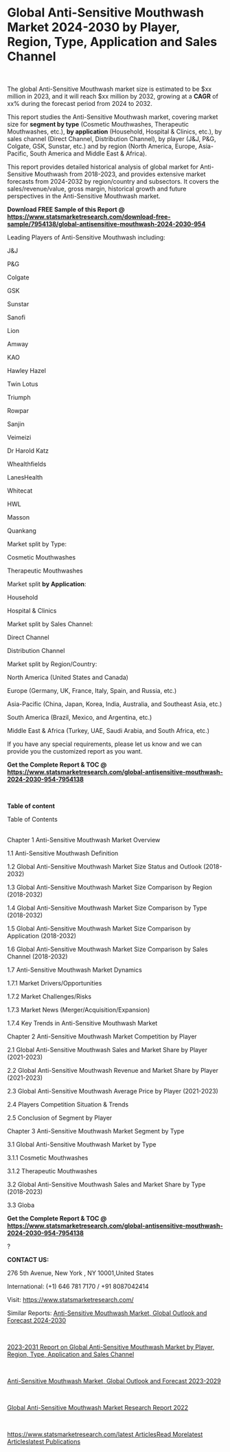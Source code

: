 <h1>Global Anti-Sensitive Mouthwash Market 2024-2030 by Player, Region, Type, Application and Sales Channel</h1><br/><p>The global Anti-Sensitive Mouthwash market size is estimated to be $xx million in 2023, and it will reach $xx million by 2032, growing at a <strong>CAGR</strong> of xx% during the forecast period from 2024 to 2032.</p>
 
 
 
 <p>This report studies the Anti-Sensitive Mouthwash market, covering market size for <strong>segment by type</strong> (Cosmetic Mouthwashes, Therapeutic Mouthwashes, etc.), <strong>by application</strong> (Household, Hospital & Clinics, etc.), by sales channel (Direct Channel, Distribution Channel), by player (J&J, P&G, Colgate, GSK, Sunstar, etc.) and by region (North America, Europe, Asia-Pacific, South America and Middle East & Africa).</p>
 
 
 
 <p>This report provides detailed historical analysis of global market for Anti-Sensitive Mouthwash from 2018-2023, and provides extensive market forecasts from 2024-2032 by region/country and subsectors. It covers the sales/revenue/value, gross margin, historical growth and future perspectives in the Anti-Sensitive Mouthwash market.</p>
 
 
 
 <p><strong>Download FREE Sample of this Report @ <a href="https://www.statsmarketresearch.com/download-free-sample/7954138/global-antisensitive-mouthwash-2024-2030-954">https://www.statsmarketresearch.com/download-free-sample/7954138/global-antisensitive-mouthwash-2024-2030-954</a></strong></p>
 
 
 
 <p>Leading Players of Anti-Sensitive Mouthwash including:</p>
 
 
 
 <p>J&J</p>
 
 
 
 <p>P&G</p>
 
 
 
 <p>Colgate</p>
 
 
 
 <p>GSK</p>
 
 
 
 <p>Sunstar</p>
 
 
 
 <p>Sanofi</p>
 
 
 
 <p>Lion</p>
 
 
 
 <p>Amway</p>
 
 
 
 <p>KAO</p>
 
 
 
 <p>Hawley Hazel</p>
 
 
 
 <p>Twin Lotus</p>
 
 
 
 <p>Triumph</p>
 
 
 
 <p>Rowpar</p>
 
 
 
 <p>Sanjin</p>
 
 
 
 <p>Veimeizi</p>
 
 
 
 <p>Dr Harold Katz</p>
 
 
 
 <p>Whealthfields</p>
 
 
 
 <p>LanesHealth</p>
 
 
 
 <p>Whitecat</p>
 
 
 
 <p>HWL</p>
 
 
 
 <p>Masson</p>
 
 
 
 <p>Quankang</p>
 
 
 
 <p>Market split by Type:</p>
 
 
 
 <p>Cosmetic Mouthwashes</p>
 
 
 
 <p>Therapeutic Mouthwashes</p>
 
 
 
 <p>Market split <strong>by Application</strong>:</p>
 
 
 
 <p>Household</p>
 
 
 
 <p>Hospital & Clinics</p>
 
 
 
 <p>Market split by Sales Channel:</p>
 
 
 
 <p>Direct Channel</p>
 
 
 
 <p>Distribution Channel</p>
 
 
 
 <p>Market split by Region/Country:</p>
 
 
 
 <p>North America (United States and Canada)</p>
 
 
 
 <p>Europe (Germany, UK, France, Italy, Spain, and Russia, etc.)</p>
 
 
 
 <p>Asia-Pacific (China, Japan, Korea, India, Australia, and Southeast Asia, etc.)</p>
 
 
 
 <p>South America (Brazil, Mexico, and Argentina, etc.)</p>
 
 
 
 <p>Middle East & Africa (Turkey, UAE, Saudi Arabia, and South Africa, etc.)</p>
 
 
 
 <p>If you have any special requirements, please let us know and we can provide you the customized report as you want.</p>
 
 
 
 <div><b>Get the Complete Report & TOC @ <a href="https://www.statsmarketresearch.com/global-antisensitive-mouthwash-2024-2030-954-7954138">https://www.statsmarketresearch.com/global-antisensitive-mouthwash-2024-2030-954-7954138</a></b></div>
 
 
 
 <p><br />
 
 <b>Table of content</b></p>
 
 
 
 <p>Table of Contents<br />
 
 <br />
 
 Chapter 1 Anti-Sensitive Mouthwash Market Overview<br />
 
 1.1 Anti-Sensitive Mouthwash Definition<br />
 
 1.2 Global Anti-Sensitive Mouthwash Market Size Status and Outlook (2018-2032)<br />
 
 1.3 Global Anti-Sensitive Mouthwash Market Size Comparison by Region (2018-2032)<br />
 
 1.4 Global Anti-Sensitive Mouthwash Market Size Comparison by Type (2018-2032)<br />
 
 1.5 Global Anti-Sensitive Mouthwash Market Size Comparison by Application (2018-2032)<br />
 
 1.6 Global Anti-Sensitive Mouthwash Market Size Comparison by Sales Channel (2018-2032)<br />
 
 1.7 Anti-Sensitive Mouthwash Market Dynamics<br />
 
 1.7.1 Market Drivers/Opportunities<br />
 
 1.7.2 Market Challenges/Risks<br />
 
 1.7.3 Market News (Merger/Acquisition/Expansion)<br />
 
 1.7.4 Key Trends in Anti-Sensitive Mouthwash Market<br />
 
 Chapter 2 Anti-Sensitive Mouthwash Market Competition by Player<br />
 
 2.1 Global Anti-Sensitive Mouthwash Sales and Market Share by Player (2021-2023)<br />
 
 2.2 Global Anti-Sensitive Mouthwash Revenue and Market Share by Player (2021-2023)<br />
 
 2.3 Global Anti-Sensitive Mouthwash Average Price by Player (2021-2023)<br />
 
 2.4 Players Competition Situation & Trends<br />
 
 2.5 Conclusion of Segment by Player<br />
 
 Chapter 3 Anti-Sensitive Mouthwash Market Segment by Type<br />
 
 3.1 Global Anti-Sensitive Mouthwash Market by Type<br />
 
 3.1.1 Cosmetic Mouthwashes<br />
 
 3.1.2 Therapeutic Mouthwashes<br />
 
 3.2 Global Anti-Sensitive Mouthwash Sales and Market Share by Type (2018-2023)<br />
 
 3.3 Globa</p>
 
 
 
 <div><b>Get the Complete Report & TOC @ <a href="https://www.statsmarketresearch.com/global-antisensitive-mouthwash-2024-2030-954-7954138">https://www.statsmarketresearch.com/global-antisensitive-mouthwash-2024-2030-954-7954138</a></b></div>
 
 
 
 <p>? </p>
 
 
 
 <p><b>CONTACT US:</b><br />
 
 276 5th Avenue, New York , NY 10001,United States<br />
 
 International: (+1) 646 781 7170 / +91 8087042414<br />
 
 Visit: <a href="https://www.statsmarketresearch.com/">https://www.statsmarketresearch.com/</a><br />
 
 Similar Reports: <a href="https://www.statsmarketresearch.com/global-antisensitive-mouthwash-2024-2030-954-7954138">Anti-Sensitive Mouthwash Market, Global Outlook and Forecast 2024-2030</a><br />
 
 <br />
 
 <a href="https://www.statsmarketresearch.com/global-antisensitive-mouthwash-2024-2030-954-7954138">2023-2031 Report on Global Anti-Sensitive Mouthwash Market by Player, Region, Type, Application and Sales Channel</a><br />
 
 <br />
 
 <a href="https://www.statsmarketresearch.com/global-antisensitive-mouthwash-2024-2030-954-7954138">Anti-Sensitive Mouthwash Market, Global Outlook and Forecast 2023-2029</a><br />
 
 <br />
 
 <a href="https://www.statsmarketresearch.com/global-antisensitive-mouthwash-2024-2030-954-7954138">Global Anti-Sensitive Mouthwash Market Research Report 2022</a><br />
 
 <br />
 
 <a href="https://gyeongbokgung.com">https://www.statsmarketresearch.com/</a><a href="https://hallyeomaritime.com">latest Articles</a><a href="https://jingwansa.com">Read More</a><a href="https://nguoiviet.jp/">latest Articles</a><a href="https://www.intelmarketresearch.com/">latest Publications</a></p>